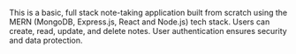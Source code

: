 This is a basic, full stack note-taking application built from scratch using the MERN (MongoDB, Express.js, React and Node.js) tech stack. Users can create, read, update, and delete notes. 
User authentication ensures security and data protection.
